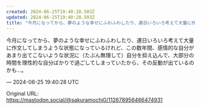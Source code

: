 ```yaml
---
created: 2024-06-25T19:40:28.503Z
updated: 2024-06-25T19:40:28.503Z
title: "今月になってから、夢のような幸せにふわふわしたり、連日いろいろ考えて大量に作文してしまうような状態になっているけれど、この数年間、感情的な自分があまり出てこない[...]"
---
```


<p>今月になってから、夢のような幸せにふわふわしたり、連日いろいろ考えて大量に作文してしまうような状態になっているけれど、この数年間、感情的な自分があまり出てこないような状況に（たぶん無理して）自分を抑え込んで、大部分の時間を理性的な自分ばかりで過ごしてしまっていたから、その反動が出ているのかも…。</p>

&mdash; 2024-06-25 19:40:28 UTC

Original URL: https://mastodon.social/@sakuramochi0/112678956466474931
